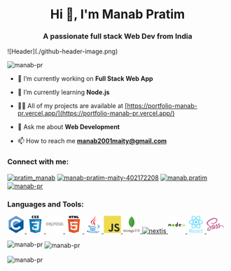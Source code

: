 <h1 align="center">Hi 👋, I'm Manab Pratim</h1>
<h3 align="center">A passionate full stack Web Dev from India</h3>
![Header](./github-header-image.png)
<p align="left"> <img src="https://komarev.com/ghpvc/?username=manab-pr&label=Profile%20views&color=0e75b6&style=flat" alt="manab-pr" /> </p>

- 🔭 I’m currently working on **Full Stack Web App**

- 🌱 I’m currently learning **Node.js**

- 👨‍💻 All of my projects are available at [https://portfolio-manab-pr.vercel.app/](https://portfolio-manab-pr.vercel.app/)

- 💬 Ask me about **Web Development**

- 📫 How to reach me **manab2001maity@gmail.com**

<h3 align="left">Connect with me:</h3>
<p align="left">
<a href="https://twitter.com/pratim_manab" target="blank"><img align="center" src="https://raw.githubusercontent.com/rahuldkjain/github-profile-readme-generator/master/src/images/icons/Social/twitter.svg" alt="pratim_manab" height="30" width="40" /></a>
<a href="https://linkedin.com/in/manab-pratim-maity-402172208" target="blank"><img align="center" src="https://raw.githubusercontent.com/rahuldkjain/github-profile-readme-generator/master/src/images/icons/Social/linked-in-alt.svg" alt="manab-pratim-maity-402172208" height="30" width="40" /></a>
<a href="https://instagram.com/manab.pratim" target="blank"><img align="center" src="https://raw.githubusercontent.com/rahuldkjain/github-profile-readme-generator/master/src/images/icons/Social/instagram.svg" alt="manab.pratim" height="30" width="40" /></a>
<a href="https://www.leetcode.com/manab-pr" target="blank"><img align="center" src="https://raw.githubusercontent.com/rahuldkjain/github-profile-readme-generator/master/src/images/icons/Social/leet-code.svg" alt="manab-pr" height="30" width="40" /></a>
</p>

<h3 align="left">Languages and Tools:</h3>
<p align="left"> <a href="https://www.cprogramming.com/" target="_blank" rel="noreferrer"> <img src="https://raw.githubusercontent.com/devicons/devicon/master/icons/c/c-original.svg" alt="c" width="40" height="40"/> </a> <a href="https://www.w3schools.com/css/" target="_blank" rel="noreferrer"> <img src="https://raw.githubusercontent.com/devicons/devicon/master/icons/css3/css3-original-wordmark.svg" alt="css3" width="40" height="40"/> </a> <a href="https://expressjs.com" target="_blank" rel="noreferrer"> <img src="https://raw.githubusercontent.com/devicons/devicon/master/icons/express/express-original-wordmark.svg" alt="express" width="40" height="40"/> </a> <a href="https://www.w3.org/html/" target="_blank" rel="noreferrer"> <img src="https://raw.githubusercontent.com/devicons/devicon/master/icons/html5/html5-original-wordmark.svg" alt="html5" width="40" height="40"/> </a> <a href="https://www.java.com" target="_blank" rel="noreferrer"> <img src="https://raw.githubusercontent.com/devicons/devicon/master/icons/java/java-original.svg" alt="java" width="40" height="40"/> </a> <a href="https://developer.mozilla.org/en-US/docs/Web/JavaScript" target="_blank" rel="noreferrer"> <img src="https://raw.githubusercontent.com/devicons/devicon/master/icons/javascript/javascript-original.svg" alt="javascript" width="40" height="40"/> </a> <a href="https://www.mongodb.com/" target="_blank" rel="noreferrer"> <img src="https://raw.githubusercontent.com/devicons/devicon/master/icons/mongodb/mongodb-original-wordmark.svg" alt="mongodb" width="40" height="40"/> </a> <a href="https://nextjs.org/" target="_blank" rel="noreferrer"> <img src="https://cdn.worldvectorlogo.com/logos/nextjs-2.svg" alt="nextjs" width="40" height="40"/> </a> <a href="https://nodejs.org" target="_blank" rel="noreferrer"> <img src="https://raw.githubusercontent.com/devicons/devicon/master/icons/nodejs/nodejs-original-wordmark.svg" alt="nodejs" width="40" height="40"/> </a> <a href="https://reactjs.org/" target="_blank" rel="noreferrer"> <img src="https://raw.githubusercontent.com/devicons/devicon/master/icons/react/react-original-wordmark.svg" alt="react" width="40" height="40"/> </a> <a href="https://sass-lang.com" target="_blank" rel="noreferrer"> <img src="https://raw.githubusercontent.com/devicons/devicon/master/icons/sass/sass-original.svg" alt="sass" width="40" height="40"/> </a> </p>

<p><img align="left" src="https://github-readme-stats.vercel.app/api/top-langs?username=manab-pr&show_icons=true&locale=en&layout=compact" alt="manab-pr" /></p>

<p>&nbsp;<img align="center" src="https://github-readme-stats.vercel.app/api?username=manab-pr&show_icons=true&locale=en" alt="manab-pr" /></p>

<p><img align="center" src="https://github-readme-streak-stats.herokuapp.com/?user=manab-pr&" alt="manab-pr" /></p>
